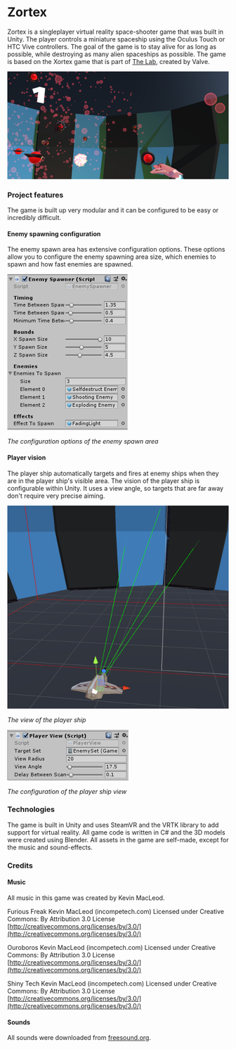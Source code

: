 # Zortex
Zortex is a singleplayer virtual reality space-shooter game that was built in Unity. The player controls a miniature spaceship using the Oculus Touch or HTC Vive controllers. The goal of the game is to stay alive for as long as possible, while destroying as many alien spaceships as possible. The game is based on the Xortex game that is part of [The Lab](https://store.steampowered.com/app/450390/), created by Valve. 

![alt text](https://github.com/Viincenttt/Zortex/blob/master/Screenshots/Game%20impression%202.png "Game impression")

### Project features
The game is built up very modular and it can be configured to be easy or incredibly difficult. 

#### Enemy spawning configuration
The enemy spawn area has extensive configuration options. These options allow you to configure the enemy spawning area size, which enemies to spawn and how fast enemies are spawned. 

![alt text](https://github.com/Viincenttt/Zortex/blob/master/Screenshots/Enemy%20spawnarea%20configuration.png "Enemy spawner configuration options")

*The configuration options of the enemy spawn area*

#### Player vision
The player ship automatically targets and fires at enemy ships when they are in the player ship's visible area. The vision of the player ship is configurable within Unity. It uses a view angle, so targets that are far away don't require very precise aiming.

![alt text](https://github.com/Viincenttt/Zortex/blob/master/Screenshots/Player%20vision.png "The player view angle")

*The view of the player ship*

![alt text](https://github.com/Viincenttt/Zortex/blob/master/Screenshots/Player%20vision%20configuration.png "The player view angle configuration")

*The configuration of the player ship view*

### Technologies
The game is built in Unity and uses SteamVR and the VRTK library to add support for virtual reality. All game code is written in C# and the 3D models were created using Blender. All assets in the game are self-made, except for the music and sound-effects. 

### Credits
#### Music
All music in this game was created by Kevin MacLeod. 

Furious Freak Kevin MacLeod (incompetech.com)
Licensed under Creative Commons: By Attribution 3.0 License
[http://creativecommons.org/licenses/by/3.0/](http://creativecommons.org/licenses/by/3.0/)

Ouroboros Kevin MacLeod (incompetech.com)
Licensed under Creative Commons: By Attribution 3.0 License
[http://creativecommons.org/licenses/by/3.0/](http://creativecommons.org/licenses/by/3.0/)

Shiny Tech Kevin MacLeod (incompetech.com)
Licensed under Creative Commons: By Attribution 3.0 License
[http://creativecommons.org/licenses/by/3.0/](http://creativecommons.org/licenses/by/3.0/)

#### Sounds
All sounds were downloaded from [freesound.org](https://freesound.org/). 

